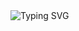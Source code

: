 <img src="https://readme-typing-svg.demolab.com?font=Fira+Code&pause=1000&color=00FD91&center=true&vCenter=true&random=false&width=380&lines=Hi+I+am+Alwer+%F0%9F%91%8B;I+am++a+Frontend+Developer" alt="Typing SVG" />
